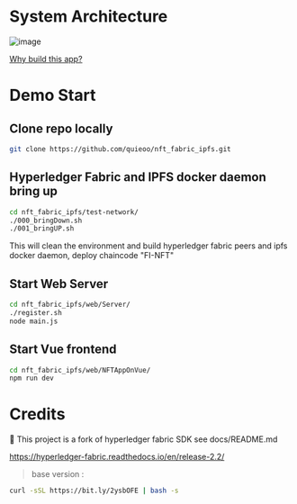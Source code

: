 [//]: # (SPDX-License-Identifier: CC-BY-4.0)

# System Architecture
![image](https://github.com/quieoo/nft_fabric_ipfs/blob/main/architecture/architecture_nft_ipfs.drawio%20(2).png)

[Why build this app?](https://github.com/quieoo/nft_fabric_ipfs/blob/main/architecture/nft.pptx)

# Demo Start
## Clone repo locally
```bash
git clone https://github.com/quieoo/nft_fabric_ipfs.git
```
## Hyperledger Fabric and IPFS docker daemon bring up
```bash
cd nft_fabric_ipfs/test-network/
./000_bringDown.sh  
./001_bringUP.sh 
```
This will clean the environment and build hyperledger fabric peers and ipfs docker daemon, deploy chaincode "FI-NFT"

## Start Web Server
````bash
cd nft_fabric_ipfs/web/Server/
./register.sh
node main.js
````

## Start Vue frontend
````bash
cd nft_fabric_ipfs/web/NFTAppOnVue/
npm run dev
````

# Credits
🙏 This project is a fork of hyperledger fabric SDK see docs/README.md

https://hyperledger-fabric.readthedocs.io/en/release-2.2/
> base version :
```bash
curl -sSL https://bit.ly/2ysbOFE | bash -s
```
